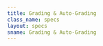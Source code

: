 ```yaml
---
title: Grading & Auto-Grading
class_name: specs
layout: specs
sname: Grading & Auto-Grading
---
```


